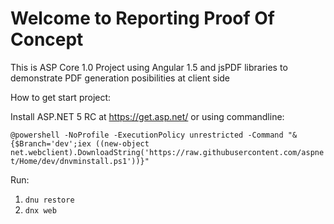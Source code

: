 # Welcome to Reporting Proof Of Concept

This is ASP Core 1.0 Project using Angular 1.5 and jsPDF libraries to demonstrate PDF generation posibilities at client side


How to get start project:

Install ASP.NET 5 RC at https://get.asp.net/ or using commandline:

`@powershell -NoProfile -ExecutionPolicy unrestricted -Command "&{$Branch='dev';iex ((new-object net.webclient).DownloadString('https://raw.githubusercontent.com/aspnet/Home/dev/dnvminstall.ps1'))}"`

Run:
1. `dnu restore`
2. `dnx web`